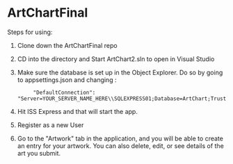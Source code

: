 # ArtChartFinal
Steps for using:

1. Clone down the ArtChartFinal repo

2. CD into the directory and Start ArtChart2.sln to open in Visual Studio

3. Make sure the database is set up in the Object Explorer. Do so by going to appsettings.json and changing :  

            "DefaultConnection": "Server=YOUR_SERVER_NAME_HERE\\SQLEXPRESS01;Database=ArtChart;Trusted_Connection=True;"
            


4. Hit ISS Express and that will start the app.

5. Register as a new User

6. Go to the "Artwork" tab in the application, and you will be able to create an entry for your artwork. You can also delete, edit, or see details of the art you submit.
